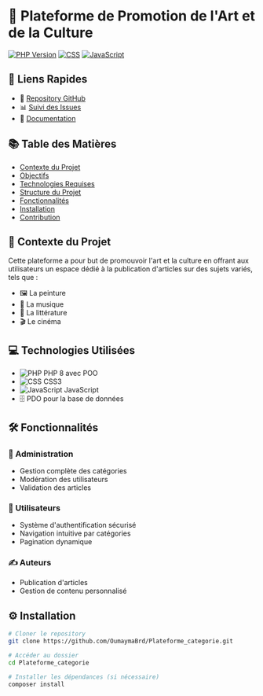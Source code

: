 # 🎨 Plateforme de Promotion de l'Art et de la Culture

[![PHP Version](https://img.shields.io/badge/PHP-80.6%25-777BB4.svg)](https://github.com/OumaymaBrd/Plateforme_categorie)
[![CSS](https://img.shields.io/badge/CSS-13.1%25-563D7C.svg)](https://github.com/OumaymaBrd/Plateforme_categorie)
[![JavaScript](https://img.shields.io/badge/JavaScript-1.1%25-F7DF1E.svg)](https://github.com/OumaymaBrd/Plateforme_categorie)

## 🔗 Liens Rapides
- 📁 [Repository GitHub](https://github.com/OumaymaBrd/Plateforme_categorie)
- 📊 [Suivi des Issues](https://github.com/OumaymaBrd/Plateforme_categorie/issues)
- 📝 [Documentation](https://github.com/OumaymaBrd/Plateforme_categorie/wiki)

## 📚 Table des Matières
- [Contexte du Projet](#contexte-du-projet)
- [Objectifs](#objectifs)
- [Technologies Requises](#technologies-requises)
- [Structure du Projet](#structure-du-projet)
- [Fonctionnalités](#fonctionnalités)
- [Installation](#installation)
- [Contribution](#contribution)

## 🌟 Contexte du Projet
Cette plateforme a pour but de promouvoir l'art et la culture en offrant aux utilisateurs un espace dédié à la publication d'articles sur des sujets variés, tels que :

- 🖼️ La peinture
- 🎵 La musique
- 📖 La littérature
- 🎬 Le cinéma

## 💻 Technologies Utilisées
- ![PHP](https://img.shields.io/badge/PHP-80.6%25-777BB4.svg) PHP 8 avec POO
- ![CSS](https://img.shields.io/badge/CSS-13.1%25-563D7C.svg) CSS3
- ![JavaScript](https://img.shields.io/badge/JavaScript-1.1%25-F7DF1E.svg) JavaScript
- 🗄️ PDO pour la base de données


## 🛠️ Fonctionnalités

### 👑 Administration
- Gestion complète des catégories
- Modération des utilisateurs
- Validation des articles

### 👤 Utilisateurs
- Système d'authentification sécurisé
- Navigation intuitive par catégories
- Pagination dynamique

### ✍️ Auteurs
- Publication d'articles
- Gestion de contenu personnalisé

## ⚙️ Installation

```bash
# Cloner le repository
git clone https://github.com/OumaymaBrd/Plateforme_categorie.git

# Accéder au dossier
cd Plateforme_categorie

# Installer les dépendances (si nécessaire)
composer install